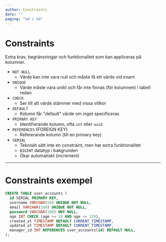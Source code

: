 ```yaml
---
author: Constraints
date: ""
paging: "%d / %d"
---
```


# Constraints

Extra krav, begränsningar och funktionalitet som kan appliceras på kolumner.

- `NOT NULL`
  - Värde kan inte vara null och måste få ett värde vid insert
- `UNIQUE`
  - Värde måste vara unikt och får inte finnas (för kolumnen) i tabell redan
- `CHECK`
  - Ser till att värde stämmer med vissa villkor
- `DEFAULT`
  - Kolumn får "default" värde om inget specificeras
- `PRIMARY KEY`
  - Identifierande kolumn, ofta `int` eller `uuid`
- `REFERENCES` (FOREIGN KEY)
  - Refererande kolumn (till en primary key)
- `SERIAL`
  - Tekniskt sätt inte en constraint, men har extra funktionalitet
  - `BIGINT` datatyp i bakgrunden
  - Ökar automatiskt (increment)

---

# Constraints exempel

```sql
CREATE TABLE user_accounts (
  id SERIAL PRIMARY KEY,
  username VARCHAR(50) UNIQUE NOT NULL,
  email VARCHAR(100) UNIQUE NOT NULL,
  password VARCHAR(100) NOT NULL,
  age INT CHECK (age >= 18 AND age <= 120),
  created_at TIMESTAMP DEFAULT CURRENT_TIMESTAMP,
  updated_at TIMESTAMP DEFAULT CURRENT_TIMESTAMP,
  manager_id INT REFERENCES user_accounts(id) DEFAULT NULL,
);
```
